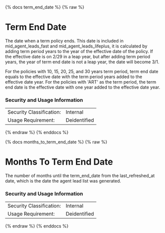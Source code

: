 {% docs term_end_date %}
{% raw %}

<a name="term_end_date"></a>
# Term End Date
The date when a term policy ends. This date is included in mid_agent_leads_fast and 
mid_agent_leads_lifeplus, it is calculated by adding term period years to the year of the effective 
date of the policy. If the effective date is on 2/29 in a leap year, but after adding term period 
years, the year of term end date is not a leap year, the date will become 3/1.

For the policies with 10, 15, 20, 25, and 30 years term period, term end date equals to the 
effective date with the term period years added to the effective date year. For the policies with 
'ART' as the term period, the term end date is the effective date with one year added to the 
effective date year.


### Security and Usage Information
|     |              |
| --- |--------------|
| Security Classification: | Internal     |
| Usage Requirement:       | Deidentified |

{% endraw %}
{% enddocs %}


{% docs months_to_term_end_date %}
{% raw %}

<a name="months_to_term_end_date"></a>
# Months To Term End Date
The number of months until the term_end_date from the last_refreshed_at date, which is the date the
agent lead list was generated.

### Security and Usage Information
|                          |              |
|--------------------------|--------------|
| Security Classification: | Internal     |
| Usage Requirement:       | Deidentified |

{% endraw %}
{% enddocs %}
